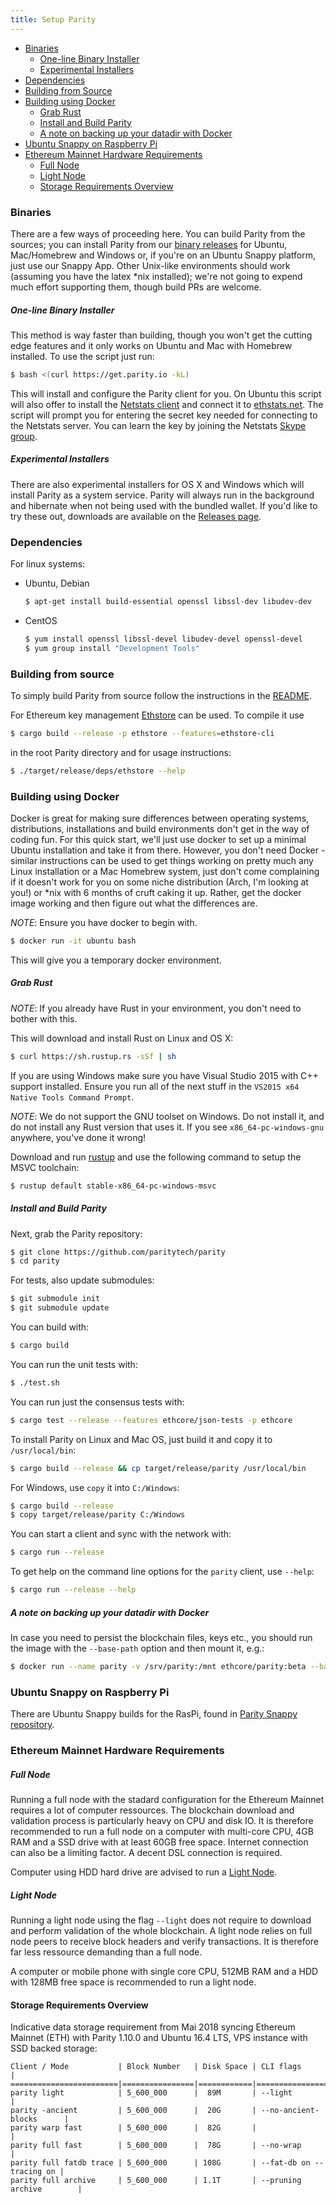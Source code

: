 ```yaml
---
title: Setup Parity
---
```


- [Binaries](#binaries)
    - [One-line Binary Installer](#one-line-binary-installer)
    - [Experimental Installers](#experimental-installers)
- [Dependencies](#dependencies)
- [Building from Source](#building-from-source)
- [Building using Docker](#building-using-docker)
    - [Grab Rust](#grab-rust)
    - [Install and Build Parity](#install-and-build-parity)
    - [A note on backing up your datadir with Docker](#a-note-on-backing-up-your-datadir-with-docker)
- [Ubuntu Snappy on Raspberry Pi](#ubuntu-snappy-on-raspberry-pi)
- [Ethereum Mainnet Hardware Requirements](#ethereum-mainnet-hardware-requirements)
    - [Full Node](#full-node)
    - [Light Node](#light-node)
    - [Storage Requirements Overview](#storage-requirements-overview)


### Binaries

There are a few ways of proceeding here. You can build Parity from the sources; you can install Parity from our [binary releases](https://github.com/paritytech/parity/releases) for Ubuntu, Mac/Homebrew and Windows or, if you're on an Ubuntu Snappy platform, just use our Snappy App. Other Unix-like environments should work (assuming you have the latex *nix installed); we're not going to expend much effort supporting them, though build PRs are welcome.

##### One-line Binary Installer

This method is way faster than building, though you won't get the cutting edge features and it only works on Ubuntu and Mac with Homebrew installed. To use the script just run:

```bash
$ bash <(curl https://get.parity.io -kL)
```

This will install and configure the Parity client for you. On Ubuntu this script will also offer to install the [Netstats client](https://github.com/cubedro/eth-net-intelligence-api) and connect it to [ethstats.net](https://ethstats.net). The script will prompt you for entering the secret key needed for connecting to the Netstats server. You can learn the key by joining the Netstats [Skype group](http://is.gd/iwSaR9).

##### Experimental Installers
There are also experimental installers for OS X and Windows which will install Parity as a system service. Parity will always run in the background and hibernate when not being used with the bundled wallet. If you'd like to try these out, downloads are available on the [Releases page](https://github.com/paritytech/parity/releases).

### Dependencies

For linux systems:

- Ubuntu, Debian

    ```bash
    $ apt-get install build-essential openssl libssl-dev libudev-dev
    ```

- CentOS


    ```bash
    $ yum install openssl libssl-devel libudev-devel openssl-devel
    $ yum group install "Development Tools"
    ```

### Building from source

To simply build Parity from source follow the instructions in the [README](https://github.com/paritytech/parity/blob/master/README.md).

For Ethereum key management [Ethstore](https://github.com/paritytech/ethstore) can be used. To compile it use

```bash
$ cargo build --release -p ethstore --features=ethstore-cli
```

in the root Parity directory and for usage instructions:

```bash
$ ./target/release/deps/ethstore --help
```

### Building using Docker

Docker is great for making sure differences between operating systems, distributions, installations and build environments don't get in the way of coding fun. For this quick start, we'll just use docker to set up a minimal Ubuntu installation and take it from there. However, you don't need Docker - similar instructions can be used to get things working on pretty much any Linux installation or a Mac Homebrew system, just don't come complaining if it doesn't work for you on some niche distribution (Arch, I'm looking at you!) or *nix with 6 months of cruft caking it up. Rather, get the docker image working and then figure out what the differences are.

*NOTE*: Ensure you have docker to begin with.

```bash
$ docker run -it ubuntu bash
```

This will give you a temporary docker environment.


##### Grab Rust

*NOTE*: If you already have Rust in your environment, you don't need to bother with this.

This will download and install Rust on Linux and OS X:

```bash
$ curl https://sh.rustup.rs -sSf | sh
```

If you are using Windows make sure you have Visual Studio 2015 with C++ support installed. Ensure you run all of the next stuff in the `VS2015 x64 Native Tools Command Prompt`.

*NOTE*: We do not support the GNU toolset on Windows. Do not install it, and do not install any Rust version that uses it. If you see `x86_64-pc-windows-gnu` anywhere, you've done it wrong!

Download and run [rustup](https://static.rust-lang.org/rustup/dist/x86_64-pc-windows-msvc/rustup-init.exe) and use the following command to setup the MSVC toolchain:

```bash
$ rustup default stable-x86_64-pc-windows-msvc
```

##### Install and Build Parity

Next, grab the Parity repository:

```bash
$ git clone https://github.com/paritytech/parity
$ cd parity
```

For tests, also update submodules:

```bash
$ git submodule init
$ git submodule update
```

You can build with:

```bash
$ cargo build
```

You can run the unit tests with:

```bash
$ ./test.sh
```

You can run just the consensus tests with:

```bash
$ cargo test --release --features ethcore/json-tests -p ethcore
```

To install Parity on Linux and Mac OS, just build it and copy it to `/usr/local/bin`:

```bash
$ cargo build --release && cp target/release/parity /usr/local/bin
```

For Windows, use `copy` it into `C:/Windows`:

```bash
$ cargo build --release
$ copy target/release/parity C:/Windows
```

You can start a client and sync with the network with:

```bash
$ cargo run --release
```

To get help on the command line options for the `parity` client, use `--help`:

```bash
$ cargo run --release --help
```

##### A note on backing up your datadir with Docker

In case you need to persist the blockchain files, keys etc., you should run the image with the `--base-path` option and then mount it, e.g.:

```bash
$ docker run --name parity -v /srv/parity:/mnt ethcore/parity:beta --base-path /mnt
```


### Ubuntu Snappy on Raspberry Pi

There are Ubuntu Snappy builds for the RasPi, found in [Parity Snappy repository](https://github.com/paritytech/parity-snappy).

### Ethereum Mainnet Hardware Requirements

##### Full Node

Running a full node with the stadard configuration for the Ethereum Mainnet requires a lot of computer ressources. The blockchain download and validation process is particularly heavy on CPU and disk IO. It is therefore recommended to run a full node on a computer with multi-core CPU, 4GB RAM and a SSD drive with at least 60GB free space. Internet connection can also be a limiting factor. A decent DSL connection is required.

Computer using HDD hard drive are advised to run a [Light Node](#light-node).

##### Light Node

Running a light node using the flag `--light` does not require to download and perform validation of the whole blockchain. A light node relies on full node peers to receive block headers and verify transactions. It is therefore far less ressource demanding than a full node.

A computer or mobile phone with single core CPU, 512MB RAM and a HDD with 128MB free space is recommended to run a light node.

#### Storage Requirements Overview

Indicative data storage requirement from Mai 2018 syncing Ethereum Mainnet (ETH) with Parity 1.10.0 and Ubuntu 16.4 LTS, VPS instance with SSD backed storage:
```
Client / Mode           | Block Number   | Disk Space | CLI flags                |
========================|================|============|==========================|
parity light            | 5_600_000      |  89M       | --light                  |
parity -ancient         | 5_600_000      |  20G       | --no-ancient-blocks      |
parity warp fast        | 5_600_000      |  82G       |                          |
parity full fast        | 5_600_000      |  78G       | --no-wrap                |
parity full fatdb trace | 5_600_000      | 108G       | --fat-db on --tracing on |
parity full archive     | 5_600_000      | 1.1T       | --pruning archive        |
```
